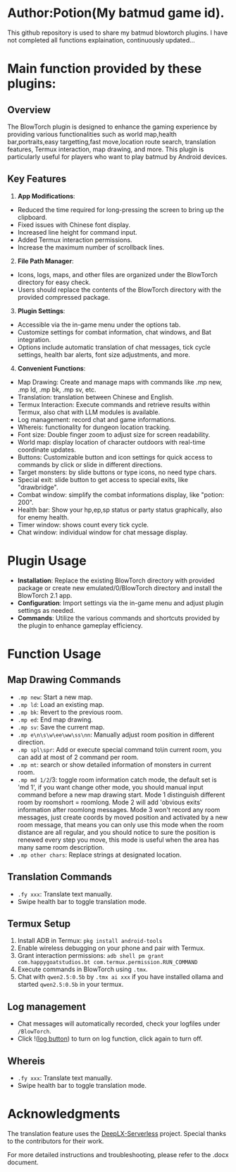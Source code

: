 # Author:Potion(My batmud game id).
This github repository is used to share my batmud blowtorch plugins.
I have not completed all functions explaination, continuously updated...

# Main function provided by these plugins:
## Overview
The BlowTorch plugin is designed to enhance the gaming experience by providing various functionalities such as world map,health bar,portraits,easy targetting,fast move,location route search, translation features, Termux interaction, map drawing, and more. This plugin is particularly useful for players who want to play batmud by Android devices.
## Key Features
1. **App Modifications**: 
  - Reduced the time required for long-pressing the screen to bring up the clipboard.
  - Fixed issues with Chinese font display.
  - Increased line height for command input.
  - Added Termux interaction permissions.
  - Increase the maximum number of scrollback lines.

2. **File Path Manager**:
  - Icons, logs, maps, and other files are organized under the BlowTorch directory for easy check.
  - Users should replace the contents of the BlowTorch directory with the provided compressed package.

3. **Plugin Settings**:
  - Accessible via the in-game menu under the options tab.
  - Customize settings for combat information, chat windows, and Bat integration.
  - Options include automatic translation of chat messages, tick cycle settings, health bar alerts, font size adjustments, and more.

4. **Convenient Functions**:
  - Map Drawing: Create and manage maps with commands like .mp new, .mp ld, .mp bk, .mp sv, etc.
  - Translation: translation between Chinese and English.
  - Termux Interaction: Execute commands and retrieve results within Termux, also chat with LLM modules is available.
  - Log management: record chat and game informations.
  - Whereis: functionality for dungeon location tracking.
  - Font size: Double finger zoom to adjust size for screen readability.
  - World map: display location of character outdoors with real-time coordinate updates.
  - Buttons: Customizable button and icon settings for quick access to commands by click or slide in different directions.
  - Target monsters: by slide buttons or type icons, no need type chars.
  - Special exit: slide button to get access to special exits, like "drawbridge".
  - Combat window: simplify the combat informations display, like "potion: 200".
  - Health bar: Show your hp,ep,sp status or party status graphically, also for enemy health.
  - Timer window: shows count every tick cycle.
  - Chat window: individual window for chat message display.

# Plugin Usage
- **Installation**: Replace the existing BlowTorch directory with provided package or create new emulated/0/BlowTorch directory and install the BlowTorch 2.1 app.
- **Configuration**: Import settings via the in-game menu and adjust plugin settings as needed.
- **Commands**: Utilize the various commands and shortcuts provided by the plugin to enhance gameplay efficiency.

# Function Usage
## Map Drawing Commands

- `.mp new`: Start a new map.
- `.mp ld`: Load an existing map.
- `.mp bk`: Revert to the previous room.
- `.mp ed`: End map drawing.
- `.mp sv`: Save the current map.
- `.mp e\n\s\w\ee\ww\ss\nn`: Manually adjust room position in different direction.
- `.mp spl\spr`: Add or execute special command to\in current room, you can add at most of 2 command per room.
- `.mp mt`: search or show detailed information of monsters in current room.
- `.mp md 1/2`/3: toggle room information catch mode, the default set is 'md 1', if you want change other mode, you should manual input command before a new map drawing start. Mode 1 distinguish different room by roomshort = roomlong. Mode 2 will add 'obvious exits' information after roomlong messages. Mode 3 won't record any room messages, just create coords by moved position and activated by a new room message, that means you can only use this mode when the room distance are all regular, and you should notice to sure the position is renewed every step you move, this mode is useful when the area has many same room description.
- `.mp other chars`: Replace strings at designated location.

## Translation Commands

- `.fy xxx`: Translate text manually.
- Swipe health bar to toggle translation mode.

## Termux Setup
1. Install ADB in Termux: `pkg install android-tools`
2. Enable wireless debugging on your phone and pair with Termux.
3. Grant interaction permissions: `adb shell pm grant com.happygoatstudios.bt com.termux.permission.RUN_COMMAND`
4. Execute commands in BlowTorch using `.tmx`.
5. Chat with `qwen2.5:0.5b` by `.tmx ai xxx` if you have installed ollama and started `qwen2.5:0.5b` in your termux.
## Log management
- Chat messages will automatically recorded, check your logfiles under `/BlowTorch`.
- Click !([log button](https://github.com/yuanyji/batmud_blowtorch-plugins/blob/main/BlowTorch/Icons/buttons/book.md)) to turn on log function, click again to turn off.

## Whereis
- `.fy xxx`: Translate text manually.
- Swipe health bar to toggle translation mode.

# Acknowledgments
The translation feature uses the [DeepLX-Serverless](https://github.com/guobao2333/DeepLX-Serverless) project. Special thanks to the contributors for their work.


For more detailed instructions and troubleshooting, please refer to the .docx document.
